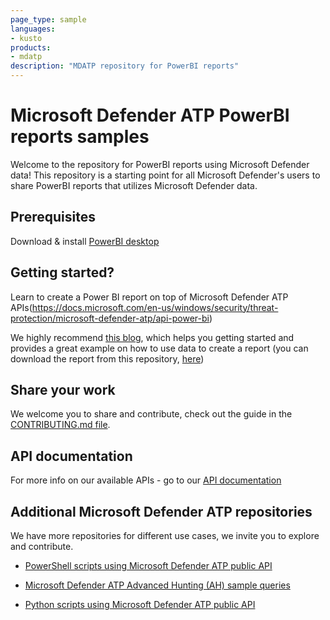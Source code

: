 ```yaml
---
page_type: sample
languages: 
- kusto
products: 
- mdatp
description: "MDATP repository for PowerBI reports"
---
```

# Microsoft Defender ATP PowerBI reports samples

Welcome to the repository for PowerBI reports using Microsoft Defender data!
This repository is a starting point for all Microsoft Defender's users to share PowerBI reports that utilizes Microsoft Defender data.

## Prerequisites
Download & install [PowerBI desktop](https://powerbi.microsoft.com/en-us/desktop/)

## Getting started?
Learn to create a Power BI report on top of Microsoft Defender ATP APIs(https://docs.microsoft.com/en-us/windows/security/threat-protection/microsoft-defender-atp/api-power-bi)

We highly recommend [this blog](https://techcommunity.microsoft.com/t5/Microsoft-Defender-ATP/Create-custom-reports-using-Microsoft-Defender-ATP-APIs-and/ba-p/1007684), which helps you getting started and provides a great example on how to use data to create a report (you can download the report from this repository, [here](https://github.com/microsoft/MicrosoftDefenderATP-PowerBI/blob/master/Administration%20and%20Management/MDATP_PowerBI_Blog%231_Management.pbit))

## Share your work
We welcome you to share and contribute, check out the guide in the [CONTRIBUTING.md file](https://github.com/microsoft/MicrosoftDefenderATP-API-Python/blob/master/CONTRIBUTING.md).

## API documentation
For more info on our available APIs - go to our [API documentation](https://docs.microsoft.com/en-gb/windows/security/threat-protection/microsoft-defender-atp/exposed-apis-list)

## Additional Microsoft Defender ATP repositories
We have more repositories for different use cases, we invite you to explore and contribute.
* [PowerShell scripts using Microsoft Defender ATP public API](https://github.com/microsoft/MicrosoftDefenderATP-API-PowerShell)

* [Microsoft Defender ATP Advanced Hunting (AH) sample queries](https://github.com/microsoft/WindowsDefenderATP-Hunting-Queries)

* [Python scripts using Microsoft Defender ATP public API](https://github.com/microsoft/MicrosoftDefenderATP-API-Python)
